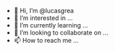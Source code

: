 - 👋 Hi, I’m @lucasgrea
- 👀 I’m interested in ...
- 🌱 I’m currently learning ...
- 💞️ I’m looking to collaborate on ...
- 📫 How to reach me ...

<!---
lucasgrea/lucasgrea is a ✨ special ✨ repository because its `README.md` (this file) appears on your GitHub profile.
You can click the Preview link to take a look at your changes.
--->
